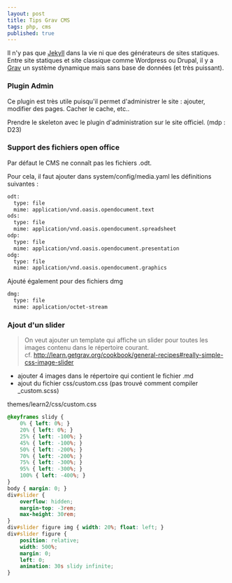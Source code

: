 ```yaml
---
layout: post
title: Tips Grav CMS
tags: php, cms
published: true
---
```


Il n'y pas que [Jekyll](http://jekyllrb.com/) dans la vie ni que des générateurs de sites statiques. 
Entre site statiques et site classique comme Wordpress ou Drupal, il y a [Grav](https://getgrav.org/) un système dynamique mais sans base de données (et très puissant). 

### Plugin Admin

Ce plugin est très utile puisqu'il permet d'administrer le site : ajouter, modifier des pages.
Cacher le cache, etc..

Prendre le skeleton avec le plugin d'administration sur le site officiel.
(mdp : D23)

### Support des fichiers open office

Par défaut le CMS ne connaît pas les fichiers .odt.

Pour cela, il faut ajouter dans system/config/media.yaml les définitions suivantes :

```sh
odt:
  type: file
  mime: application/vnd.oasis.opendocument.text
ods:
  type: file
  mime: application/vnd.oasis.opendocument.spreadsheet
odp:
  type: file
  mime: application/vnd.oasis.opendocument.presentation
odg:
  type: file
  mime: application/vnd.oasis.opendocument.graphics
```

Ajouté également pour des fichiers dmg

```sh
dmg:
  type: file
  mime: application/octet-stream
```

### Ajout d'un slider

>On veut ajouter un template qui affiche un slider pour toutes les images contenu dans le répertoire courant. <br>
cf. http://learn.getgrav.org/cookbook/general-recipes#really-simple-css-image-slider


- ajouter 4 images dans le répertoire qui contient le fichier .md
- ajout du fichier css/custom.css (pas trouvé comment compiler \_custom.scss)

themes/learn2/css/custom.css

```css
@keyframes slidy {
    0% { left: 0%; }
    20% { left: 0%; }
    25% { left: -100%; }
    45% { left: -100%; }
    50% { left: -200%; }
    70% { left: -200%; }
    75% { left: -300%; }
    95% { left: -300%; }
    100% { left: -400%; }
}
body { margin: 0; }
div#slider {
    overflow: hidden;
    margin-top: -3rem;
    max-height: 30rem;
}
div#slider figure img { width: 20%; float: left; }
div#slider figure {
    position: relative;
    width: 500%;
    margin: 0;
    left: 0;
    animation: 30s slidy infinite;
}
```
